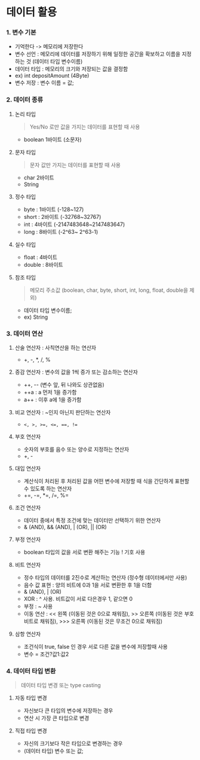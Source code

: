 # 데이터 활용

### 1. 변수 기본
- 기억한다 -> 메모리에 저장한다
- 변수 선언 : 메모리에 데이터를 저장하기 위해 일정한 공간을 확보하고 이름을 지정하는 것 (데이터 타입 변수이름)
- 데이터 타입 : 메모리의 크기와 저장되는 값을 결정함
- ex) int depositAmount (4Byte)
- 변수 저장 : 변수 이름 = 값;

### 2. 데이터 종류
1. 논리 타입
   > Yes/No 로만 값을 가지는 데이터를 표현할 때 사용
   - boolean 1바이트 (소문자)

2. 문자 타입
   > 문자 값만 가지는 데이터를 표현할 때 사용
   - char 2바이트
   - String

3. 정수 타입
    - byte : 1바이트 (-128~127)
    - short : 2바이트 (-32768~32767)
    - int : 4바이트 (-2147483648~2147483647)
    - long : 8바이트 (-2^63~ 2^63-1)

4. 실수 타입
   - float : 4바이트
   - double : 8바이트

5. 참조 타입
    > 메모리 주소값 (boolean, char, byte, short, int, long, float, double을 제외)
    - 데이터 타입 변수이름;
    - ex) String

### 3. 데이터 연산
1. 산술 연산자 : 사칙연산을 하는 연산자
   - +, -, *, /, %

2. 증감 연산자 : 변수의 값을 1씩 증가 또는 감소하는 연산자
   - ++, -- (변수 앞, 뒤 나와도 상관없음)
   - ++a : a 먼저 1을 증가함 
   - a++ : 이후 a에 1을 증가함

3. 비교 연산자 : ~인지 아닌지 판단하는 연산자
   - ```<, >, >=, <=, ==, !=```

4. 부호 연산자
    - 숫자의 부호를 음수 또는 양수로 지정하는 연산자
    - +, -

5. 대입 연산자
   - 계산식이 처리된 후 처리된 값을 어떤 변수에 저장할 때 식을 간단하게 표현할 수 있도록 하는 연산자
   - +=, -=, *=, /=, %=

6. 조건 연산자
    - 데이터 중에서 특정 조건에 맞는 데이터만 선택하기 위한 연산자
    - & (AND), && (AND), | (OR), || (OR)

7. 부정 연산자
   - boolean 타입의 값을 서로 변환 해주는 기능 ! 기호 사용

8. 비트 연산자
   - 정수 타입의 데이터를 2진수로 계산하는 연산자 (정수형 데이터에서만 사용)
   - 음수 값 표현 : 양의 비트에 0과 1을 서로 변환한 후 1을 더함
   - & (AND), | (OR)
   - XOR : ^ 사용. 비트값이 서로 다은경우 1, 같으면 0
   - 부정 : ~ 사용 
   - 이동 연산 : << 왼쪽 (이동된 것은 0으로 채워짐), >> 오른쪽 (이동된 것은 부호비트로 채워짐), >>> 오른쪽 (이동된 것은 무조건 0으로 채워짐)

9.  삼항 연산자
    - 조건식이 true, false 인 경우 서로 다른 값을 변수에 저장할때 사용
    - 변수 = 조건?값1:값2

### 4. 데이터 타입 변환

> 데이터 타입 변경 또는 type casting

1. 자동 타입 변경
   - 자신보다 큰 타입의 변수에 저장하는 경우
   - 연산 시 가장 큰 타입으로 변경

2. 직접 타입 변경
    - 자신의 크기보다 작은 타입으로 변경하는 경우
    - (데이터 타입) 변수 또는 값;

